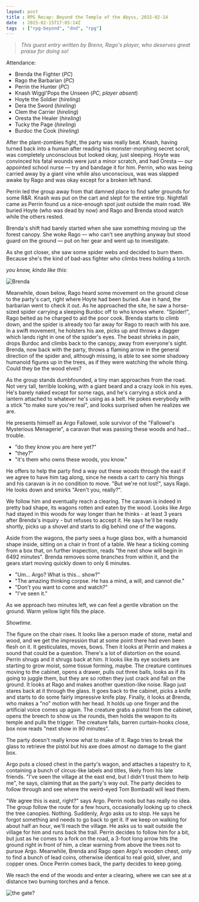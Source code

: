 ```yaml
---
layout: post
title : RPG Recap: Beyond the Temple of the Abyss, 2015-02-14
date  : 2015-02-15T17:05:14Z
tags  : ["rpg-beyond", "dnd", "rpg"]
---
```

> *This guest entry written by Breno, Rago's player, who deserves*
> *great praise for doing so!*

Attendance:

* Brenda the Fighter (*PC*)
* Rago the Barbarian (*PC*)
* Perrin the Hunter (*PC*)
* Knash Wiggl'Pops the Unseen (*PC, player absent*)
* Hoyte the Soldier (*hireling*)
* Dera the Sword (*hireling*)
* Clem the Carrier (*hireling*)
* Oresta the Healer (*hireling*)
* Tucky the Page (*hireling*)
* Burdoc the Cook (*hireling*)

After the plant-zombies fight, the party was really beat.  Knash, having turned back into a human after reading his monster-morphing secret scroll, was completely unconscious but looked okay, just sleeping.  Hoyte was convinced his fatal wounds were just a minor scratch, and had Oresta — our appointed school nurse — try and bandage it for him.  Perrin, who was being carried away by a giant vine while also unconscious, was was slapped awake
by Rago and was okay except for a broken left hand.

Perrin led the group away from that damned place to find safer grounds for some R&R.  Knash was put on the cart and slept for the entire trip.  Nightfall came as Perrin found us a nice-enough spot just outside the main road. We buried Hoyte (who was dead by now) and Rago and Brenda stood watch while the others rested.

Brenda's shift had barely started when she saw something moving up the forest canopy. She woke Rago — who can't see anything anyway but stood guard on the ground — put on her gear and went up to investigate.

As she got closer, she saw some spider webs and decided to burn them.  Because she's the kind of bad-ass fighter who climbs trees holding a torch.

*you know, kinda like this:*

![Brenda](/img/torch.jpg)

Meanwhile, down below, Rago heard some movement on the ground close to the party's cart, right where Hoyte had been buried.  Axe in hand, the barbarian went to check it out. As he approached the site, he saw a horse-sized spider carrying a sleeping Burdoc off to who knows where. "Spider!", Rago belted as he charged to aid the poor cook. Brenda starts to climb down, and the spider is already too far away for Rago to reach with his axe. In a swift movement, he holsters his axe, picks up and throws a dagger which lands right in one of the spider's eyes. The beast shrieks in pain, drops Burdoc and climbs back to the canopy, away from everyone's sight. Brenda, now back with the party, throws a flaming arrow in the general direction of the spider and, although missing, is able to see some shadowy humanoid figures up in the trees, as if they were watching the whole thing. Could they be
the wood elves?

As the group stands dumbfounded, a tiny man approaches from the road. Not very tall, terrible looking, with a giant beard and a crazy look in his eyes. He's barely naked except for some rags, and he's carrying a stick and a lantern attached to whatever he's using as a belt. He pokes everybody with a stick "to make sure you're real", and looks surprised when he realizes we are.

He presents himself as Argo Fallowel, sole survivor of the "Fallowel's Mysterious Menagerie", a caravan that was passing these woods and had... trouble.

* "do they know you are here yet?"
* "they?"
* "it's them who owns these woods, you know."

He offers to help the party find a way out these woods through the east if we agree to have him tag along, since he needs a cart to carry his things and his caravan is in no condition to move. "But we're not lost!", says Rago. He looks down and smirks "Aren't you, really?".

We follow him and eventually reach a clearing. The caravan is indeed in pretty bad shape, its wagons rotten and eaten by the wood. Looks like Argo had stayed in this woods for way longer than he thinks - at least 3 years after Brenda's inquiry - but refuses to accept it. He says he'll be ready shortly, picks up a shovel and starts to dig behind one of the wagons.

Aside from the wagons, the party sees a huge glass box, with a humanoid shape inside, sitting on a chair in front of a table. We hear a ticking coming from a box that, on further inspection, reads "the next show will begin in 6492 minutes". Brenda removes some branches from within it, and the gears start moving quickly down to only 6 minutes.

* "Um... Argo? What is this... show?"
* "The amazing thinking corpse. He has a mind, a will, and cannot die."
* "Don't you want to come and watch?"
* "I've seen it."

As we approach two minutes left, we can feel a gentle vibration on the ground. Warm yellow light fills the place.

*Showtime.*

The figure on the chair rises. It looks like a person made of stone, metal and wood, and we get the impression that at some point there had even been flesh on it. It gesticulates, moves, bows. Then it looks at Perrin and makes a sound that could be a question. There's a lot of distortion on the sound. Perrin shrugs and it shrugs back at him. It looks like its eye sockets are starting to grow moist, some tissue forming, maybe. The creature continues moving to the cabinet, opens a drawer, pulls out three balls, looks as if its going to juggle them, but they are so rotten they just crack and fall on the ground. It looks at Rago and makes another question-like noise. Rago just stares back at it through the glass. It goes back to the cabinet, picks a knife and starts to do some fairly impressive knife play. Finally, it looks at Brenda, who makes a "no" motion with her head. It holds up one finger and the artificial voice comes up again. The creature grabs a pistol from the cabinet, opens the breech to show us the rounds, then holds the weapon to its temple and pulls the trigger. The creature falls, barren curtain-hooks close, box now reads "next show in 90 minutes".

The party doesn't really know what to make of it. Rago tries to break the glass to retrieve the pistol but his axe does almost no damage to the giant box.

Argo puts a closed chest in the party's wagon, and attaches a tapestry to it, containing a bunch of circus-like labels and titles, likely from his late friends. "I've seen the village at the east end, but I didn't trust them to help me", he says, claiming that as the party's way out. The party decides to follow through and see where the weird-eyed Tom Bombadil will lead them.

"We agree this is east, right?" says Argo. Perrin nods but has really no idea. The group follow the route for a few hours, occasionally looking up to check the tree canopies. Nothing. Suddenly, Argo asks us to stop. He says he forgot something and needs to go back to get it. If we keep on walking for about half an hour, we'll reach the village. He asks us to wait outside the village for him and runs back the trail. Perrin decides to follow him for a bit, but just as he comes to a fork on the road, a 3-foot long arrow hits the ground right in front of him, a clear warning from above the trees not to pursue Argo. Meanwhile, Brenda and Rago open Argo's wooden chest, only to find a bunch of lead coins, otherwise identical to real gold, silver, and copper ones. Once Perrin comes back, the party decides to keep going.

We reach the end of the woods and enter a clearing, where we can see at a distance two burning torches and a fence.

![the gate?](http://img4.wikia.nocookie.net/__cb20121109061245/jurassicpark/images/thumb/f/fe/Gate_Entrance_%282%29.JPG/640px-Gate_Entrance_%282%29.JPG)

